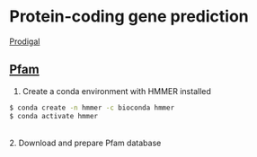 # Protein-coding gene prediction

[Prodigal](https://github.com/hyattpd/Prodigal)

## [Pfam](https://academic.oup.com/nar/article/26/1/320/2379329)

1. Create a conda environment with HMMER installed

```bash
$ conda create -n hmmer -c bioconda hmmer
$ conda activate hmmer
```

\
2. Download and prepare Pfam database 

```bash
